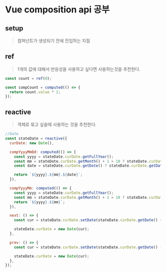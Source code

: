 # Vue composition api 공부

## setup

> 컴퍼넌트가 생성되기 전에 진입하는 지점

## ref

> 1개의 값에 대해서 반응성을 사용하고 싶다면 사용하는것을 추천한다.

```javascript
const count = ref(0);

const compCount = computed(() => {
  return count.value * 2;
});
```

## reactive

> 객체로 묶고 싶을때 사용하는 것을 추천한다.

```javascript
//Date
const stateDate = reactive({
  curDate: new Date(),

  compYyyyMmDd: computed(() => {
    const yyyy = stateDate.curDate.getFullYear();
    const mm = stateDate.curDate.getMonth() + 1 > 10 ? stateDate.curDate.getMonth() + 1 : `0${stateDate.curDate.getMonth()}`;
    const date = stateDate.curDate.getDate() ? stateDate.curDate.getDate() : `0${stateDate.curDate.getDate()}`;

    return `${yyyy}.${mm}.${date}`;
  }),

  compYyyyMm: computed(() => {
    const yyyy = stateDate.curDate.getFullYear();
    const mm = stateDate.curDate.getMonth() + 1 > 10 ? stateDate.curDate.getMonth() + 1 : `0${stateDate.curDate.getMonth()}`;
    return `${yyyy}.${mm}`;
  }),

  next: () => {
    const cur = stateDate.curDate.setDate(stateDate.curDate.getDate() + 1);

    stateDate.curDate = new Date(cur);
  },

  prev: () => {
    const cur = stateDate.curDate.setDate(stateDate.curDate.getDate() - 1);

    stateDate.curDate = new Date(cur);
  },
});
```
